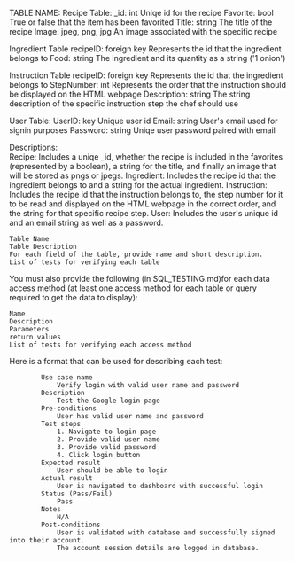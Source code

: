 TABLE NAME:
Recipe Table: 
  _id: int
      Uniqe id for the recipe
  Favorite: bool
      True or false that the item has been favorited
  Title: string
      The title of the recipe
  Image: jpeg, png, jpg
      An image associated with the specific recipe

Ingredient Table
  recipeID: foreign key
      Represents the id that the ingredient belongs to
  Food: string 
      The ingredient and its quantity as a string ('1 onion')

Instruction Table
  recipeID: foreign key
      Represents the id that the ingredient belongs to
  StepNumber: int
      Represents the order that the instruction should be displayed on the HTML webpage
  Description: string 
      The string description of the specific instruction step the chef should use 

User Table:
  UserID: key
      Unique user id
  Email: string
      User's email used for signin purposes
  Password: string
      Uniqe user password paired with email

  
Descriptions:   
  Recipe: Includes a uniqe _id, whether the recipe is included in the favorites (represented by a boolean), a string for the title, and finally an image that will be stored as pngs or jpegs.
  Ingredient: Includes the recipe id that the ingredient belongs to and a string for the actual ingredient.
  Instruction: Includes the recipe id that the instruction belongs to, the step number for it to be read and displayed on the HTML webpage in the correct order, and the string for that specific recipe step.
  User: Includes the user's unique id and an email string as well as a password.
  
    Table Name
    Table Description
    For each field of the table, provide name and short description.
    List of tests for verifying each table

You must also provide the following (in SQL_TESTING.md)for each data access method (at least one access method for each table or query required to get the data to display):

    Name
    Description
    Parameters
    return values
    List of tests for verifying each access method

Here is a format that can be used for describing each test:

            
            Use case name
                Verify login with valid user name and password
            Description
                Test the Google login page
            Pre-conditions
                User has valid user name and password
            Test steps
                1. Navigate to login page
                2. Provide valid user name
                3. Provide valid password
                4. Click login button
            Expected result
                User should be able to login
            Actual result
                User is navigated to dashboard with successful login
            Status (Pass/Fail)
                Pass
            Notes
                N/A
            Post-conditions
                User is validated with database and successfully signed into their account.
                The account session details are logged in database. 
